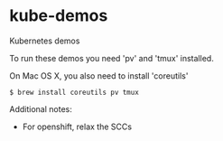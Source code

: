 # kube-demos
Kubernetes demos

To run these demos you need 'pv' and 'tmux' installed.

On Mac OS X, you also need to install 'coreutils'

```
$ brew install coreutils pv tmux
```

Additional notes:

* For openshift, relax the SCCs

